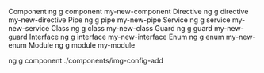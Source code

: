 Component	ng g component my-new-component
Directive	ng g directive my-new-directive
Pipe	ng g pipe my-new-pipe
Service	ng g service my-new-service
Class	ng g class my-new-class
Guard	ng g guard my-new-guard
Interface	ng g interface my-new-interface
Enum	ng g enum my-new-enum
Module	ng g module my-module


ng g component ./components/img-config-add
